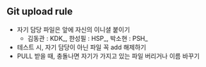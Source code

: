 ## Git upload rule

* 자기 담당 파일은 앞에 자신의 이니셜 붙이기
    - 김동관 : KDK_, 한성필 : HSP_, 박소현 : PSH_
* 테스트 시, 자기 담당이 아닌 파일 꼭 add 해제하기
* PULL 받을 때, 충돌나면 자기가 가지고 있는 파일 버리거나 이름 바꾸기